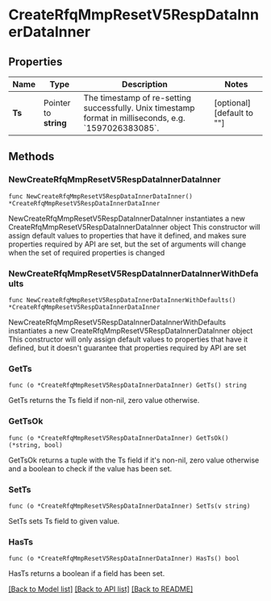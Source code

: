 # CreateRfqMmpResetV5RespDataInnerDataInner

## Properties

Name | Type | Description | Notes
------------ | ------------- | ------------- | -------------
**Ts** | Pointer to **string** | The timestamp of re-setting successfully. Unix timestamp format in milliseconds, e.g. &#x60;1597026383085&#x60;. | [optional] [default to ""]

## Methods

### NewCreateRfqMmpResetV5RespDataInnerDataInner

`func NewCreateRfqMmpResetV5RespDataInnerDataInner() *CreateRfqMmpResetV5RespDataInnerDataInner`

NewCreateRfqMmpResetV5RespDataInnerDataInner instantiates a new CreateRfqMmpResetV5RespDataInnerDataInner object
This constructor will assign default values to properties that have it defined,
and makes sure properties required by API are set, but the set of arguments
will change when the set of required properties is changed

### NewCreateRfqMmpResetV5RespDataInnerDataInnerWithDefaults

`func NewCreateRfqMmpResetV5RespDataInnerDataInnerWithDefaults() *CreateRfqMmpResetV5RespDataInnerDataInner`

NewCreateRfqMmpResetV5RespDataInnerDataInnerWithDefaults instantiates a new CreateRfqMmpResetV5RespDataInnerDataInner object
This constructor will only assign default values to properties that have it defined,
but it doesn't guarantee that properties required by API are set

### GetTs

`func (o *CreateRfqMmpResetV5RespDataInnerDataInner) GetTs() string`

GetTs returns the Ts field if non-nil, zero value otherwise.

### GetTsOk

`func (o *CreateRfqMmpResetV5RespDataInnerDataInner) GetTsOk() (*string, bool)`

GetTsOk returns a tuple with the Ts field if it's non-nil, zero value otherwise
and a boolean to check if the value has been set.

### SetTs

`func (o *CreateRfqMmpResetV5RespDataInnerDataInner) SetTs(v string)`

SetTs sets Ts field to given value.

### HasTs

`func (o *CreateRfqMmpResetV5RespDataInnerDataInner) HasTs() bool`

HasTs returns a boolean if a field has been set.


[[Back to Model list]](../README.md#documentation-for-models) [[Back to API list]](../README.md#documentation-for-api-endpoints) [[Back to README]](../README.md)


